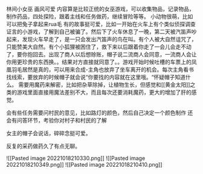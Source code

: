 林间小女巫
画风可爱
内容算是比较正统的女巫游戏，可以收集物品，记录物品，制作药品，四处探险，跟着主线和任务做药，继续冒险等等。
小动物很萌，比如可以把兔子拿起来rua毛
有的故事挺可爱，比如一开始在火车上有个类似侦探调查证言的小游戏，了解到自己被骗了。然后下了火车休息了一晚，第二天被汽笛声吵起来，发现火车早走了，是一只会发出汽笛声的鸟在叫。有个人被大自然诅咒了，只能赞美大自然。有个小狐狸被困住了，救下来以后跟着你走了一会儿会走不动了，要你抱回去。出现了商人以后想赊账，帽子说二流商人会同意，一流商人会让你用更珍贵的东西换。。结果对方直接就同意了。。游戏开始时候吐槽的车票上的凤凰羽毛居然是真的，可以用来合成-主角也放弃了坐车离开的机会。每次主角看书找线索，要放弃的时候帽子就会说“你要找的内容就在这里哦。“怀疑帽子知道什么。
需要用魔药来解密，比如把杂草除掉，让植物生长，但感觉和[[黄金太阳]]之类的游戏里面直接用魔法差别不大，而且每次还要消耗魔药，更大的增加了肝的感觉。

会有些任务需要问村民的意见，比如路灯的颜色，然后自己决定一个颜色制作
还会有问答环节，考验你对村子和村民的了解

女主的帽子会说话，碎碎念挺可爱。

反复的采药做药久了有点无聊。



![[Pasted image 20221018210330.png]]
![[Pasted image 20221018210349.png]]
![[Pasted image 20221018210410.png]]